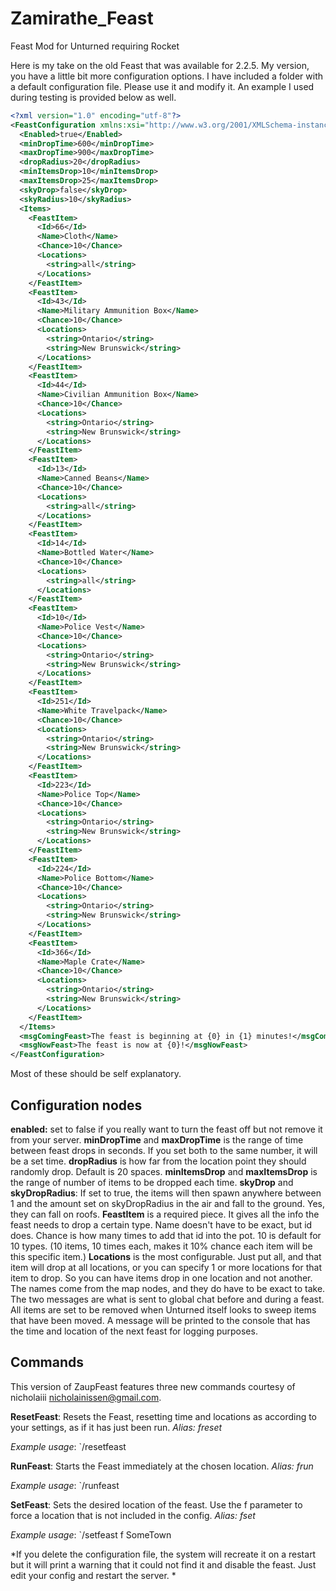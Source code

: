 # Zamirathe_Feast
Feast Mod for Unturned requiring Rocket

Here is my take on the old Feast that was available for 2.2.5.  My version, you have a little bit more configuration options. I have included a folder with a default configuration file.  Please use it and modify it.  An example I used during testing is provided below as well.

```xml
<?xml version="1.0" encoding="utf-8"?>
<FeastConfiguration xmlns:xsi="http://www.w3.org/2001/XMLSchema-instance" xmlns:xsd="http://www.w3.org/2001/XMLSchema">
  <Enabled>true</Enabled>
  <minDropTime>600</minDropTime>
  <maxDropTime>900</maxDropTime>
  <dropRadius>20</dropRadius>
  <minItemsDrop>10</minItemsDrop>
  <maxItemsDrop>25</maxItemsDrop>
  <skyDrop>false</skyDrop>
  <skyRadius>10</skyRadius>
  <Items>
    <FeastItem>
      <Id>66</Id>
      <Name>Cloth</Name>
      <Chance>10</Chance>
      <Locations>
        <string>all</string>
      </Locations>
    </FeastItem>
    <FeastItem>
      <Id>43</Id>
      <Name>Military Ammunition Box</Name>
      <Chance>10</Chance>
      <Locations>
        <string>Ontario</string>
        <string>New Brunswick</string>
      </Locations>
    </FeastItem>
    <FeastItem>
      <Id>44</Id>
      <Name>Civilian Ammunition Box</Name>
      <Chance>10</Chance>
      <Locations>
        <string>Ontario</string>
        <string>New Brunswick</string>
      </Locations>
    </FeastItem>
    <FeastItem>
      <Id>13</Id>
      <Name>Canned Beans</Name>
      <Chance>10</Chance>
      <Locations>
        <string>all</string>
      </Locations>
    </FeastItem>
    <FeastItem>
      <Id>14</Id>
      <Name>Bottled Water</Name>
      <Chance>10</Chance>
      <Locations>
        <string>all</string>
      </Locations>
    </FeastItem>
    <FeastItem>
      <Id>10</Id>
      <Name>Police Vest</Name>
      <Chance>10</Chance>
      <Locations>
        <string>Ontario</string>
        <string>New Brunswick</string>
      </Locations>
    </FeastItem>
    <FeastItem>
      <Id>251</Id>
      <Name>White Travelpack</Name>
      <Chance>10</Chance>
      <Locations>
        <string>Ontario</string>
        <string>New Brunswick</string>
      </Locations>
    </FeastItem>
    <FeastItem>
      <Id>223</Id>
      <Name>Police Top</Name>
      <Chance>10</Chance>
      <Locations>
        <string>Ontario</string>
        <string>New Brunswick</string>
      </Locations>
    </FeastItem>
    <FeastItem>
      <Id>224</Id>
      <Name>Police Bottom</Name>
      <Chance>10</Chance>
      <Locations>
        <string>Ontario</string>
        <string>New Brunswick</string>
      </Locations>
    </FeastItem>
    <FeastItem>
      <Id>366</Id>
      <Name>Maple Crate</Name>
      <Chance>10</Chance>
      <Locations>
        <string>Ontario</string>
        <string>New Brunswick</string>
      </Locations>
    </FeastItem>
  </Items>
  <msgComingFeast>The feast is beginning at {0} in {1} minutes!</msgComingFeast>
  <msgNowFeast>The feast is now at {0}!</msgNowFeast>
</FeastConfiguration>
```

Most of these should be self explanatory.
## Configuration nodes ##
**enabled:** set to false if you really want to turn the feast off but not remove it from your server.
**minDropTime** and **maxDropTime** is the range of time between feast drops in seconds.  If you set both to the same number, it will be a set time.
**dropRadius** is how far from the location point they should randomly drop.  Default is 20 spaces.
**minItemsDrop** and **maxItemsDrop** is the range of number of items to be dropped each time.
**skyDrop** and **skyDropRadius**:  If set to true, the items will then spawn anywhere between 1 and the amount set on skyDropRadius in the air and fall to the ground.  Yes, they can fall on roofs.
**FeastItem** is a required piece.  It gives all the info the feast needs to drop a certain type.  Name doesn't have to be exact, but id does.  Chance is how many times to add that id into the pot.  10 is default for 10 types.  (10 items, 10 times each, makes it 10% chance each item will be this specific item.)
**Locations** is the most configurable.  Just put all, and that item will drop at all locations, or you can specify 1 or more locations for that item to drop.  So you can have items drop in one location and not another.  The names come from the map nodes, and they do have to be exact to take.
The two messages are what is sent to global chat before and during a feast.
All items are set to be removed when Unturned itself looks to sweep items that have been moved.  A message will be printed to the console that has the time and location of the next feast for logging purposes.

## Commands ##
This version of ZaupFeast features three new commands courtesy of nicholaiii <nicholainissen@gmail.com>. 

**ResetFeast**: Resets the Feast, resetting time and locations as according to your settings, as if it has just been run. *Alias: freset*

*Example usage*: `/resetfeast

**RunFeast**: Starts the Feast immediately at the  chosen location. *Alias: frun* 

*Example usage*: `/runfeast

**SetFeast**: Sets the desired location of the feast. Use the f parameter to force a location that is not included in the config. *Alias: fset*

*Example usage*: `/setfeast f SomeTown

*If you delete the configuration file, the system will recreate it on a restart but it will print a warning that it could not find it and disable the feast.  Just edit your config and restart the server. *
